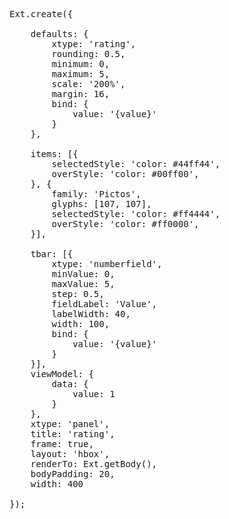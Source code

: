 
<pre class="runnable run">
Ext.create({

    defaults: {
        xtype: 'rating',
        rounding: 0.5,
        minimum: 0,
        maximum: 5,
        scale: '200%',
        margin: 16,
        bind: {
            value: '{value}'
        }
    },

    items: [{
        selectedStyle: 'color: #44ff44',
        overStyle: 'color: #00ff00',
    }, {
        family: 'Pictos',
        glyphs: [107, 107], 
        selectedStyle: 'color: #ff4444',
        overStyle: 'color: #ff0000',
    }],

    tbar: [{
        xtype: 'numberfield',
        minValue: 0,
        maxValue: 5,
        step: 0.5,
        fieldLabel: 'Value',
        labelWidth: 40,
        width: 100,
        bind: {
            value: '{value}'
        }
    }],
    viewModel: {
        data: {
            value: 1
        }
    },
    xtype: 'panel',
    title: 'rating',
    frame: true,
    layout: 'hbox',
    renderTo: Ext.getBody(),
    bodyPadding: 20,
    width: 400

});

</pre>
